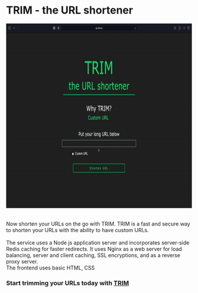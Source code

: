 # TRIM - the URL shortener

<p  align="center"><img height="500" src = "https://github.com/IshaanOhri/Trim/blob/master/TRIM.gif"></p>
<br>
Now shorten your URLs on the go with TRIM. TRIM is a fast and secure way to shorten your URLs with the ability to have custom URLs. <br><br>
The service uses a Node js application server and incorporates server-side Redis caching for faster redirects. It uses Nginx as a web server for load balancing, server and client caching, SSL encryptions, and as a reverse proxy server.
<br>
The frontend uses basic HTML, CSS

### Start trimming your URLs today with [TRIM](https://trimz.tk)
